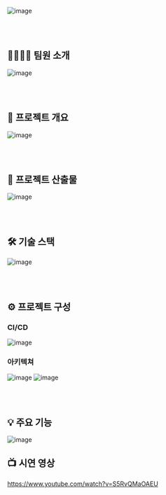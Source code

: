 ![image](https://github.com/user-attachments/assets/42a69bfd-13cb-4406-b7fe-a57207cb9653)


<br/>
<br/>
      
## :family_man_man_boy_boy: 팀원 소개

![image](https://github.com/user-attachments/assets/85b4ffaa-95b5-40c3-9bf3-2ba8f1cdb617)

<br/>
<br/>
    
## :page_with_curl: 프로젝트 개요

![image](https://github.com/user-attachments/assets/2c388dc1-b80e-4402-96fe-f409a0a8b5cf)

<br/>
<br/>


## :newspaper: 프로젝트 산출물

![image](https://github.com/user-attachments/assets/7514c154-5d13-4ddb-a7c6-a94ad23ba93a)

<br/>
<br/>

## :hammer_and_wrench: 기술 스택

![image](https://github.com/user-attachments/assets/77c1e009-9ef2-410b-9da5-42d40d3339ec)


<br/>
<br/>

## :gear: 프로젝트 구성

### CI/CD

![image](https://github.com/user-attachments/assets/7a1f9a9e-ba3e-4f08-8a2a-fb4a152c630e)

### 아키텍쳐

![image](https://github.com/user-attachments/assets/dd3f77a5-6d90-4e56-84cc-6ff992b5b24e)
![image](https://github.com/user-attachments/assets/cec5d342-67aa-4a0d-89ea-711f90b89ed2)


<br/>
<br/>
  
## :bulb: 주요 기능

![image](https://github.com/user-attachments/assets/2b63f5e1-33a0-4b7d-877d-83f4edf85184)



## :tv: 시연 영상

https://www.youtube.com/watch?v=S5RvQMaOAEU

